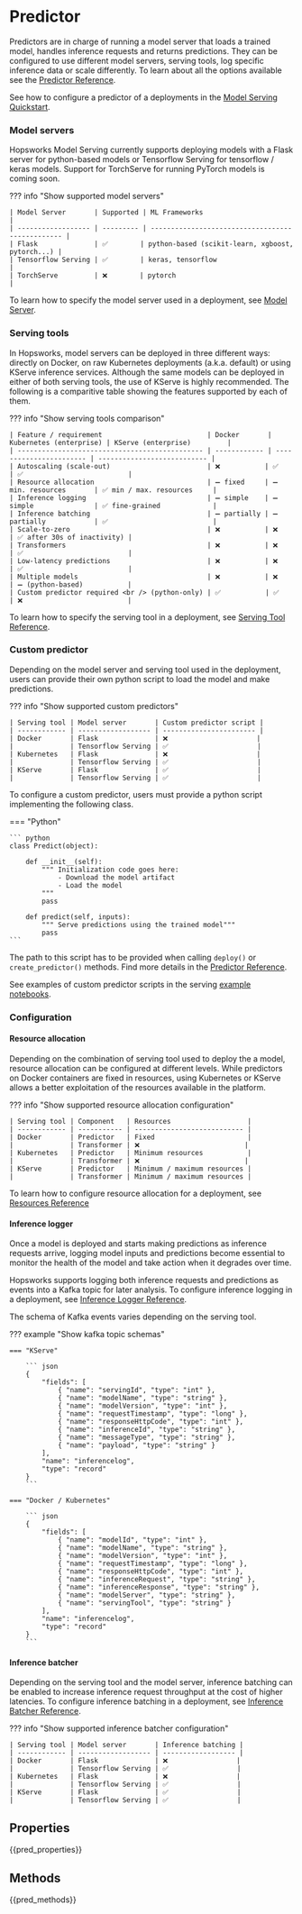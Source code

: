# Predictor

Predictors are in charge of running a model server that loads a trained model, handles inference requests and returns predictions. They can be configured to use different model servers, serving tools, log specific inference data or scale differently. To learn about all the options available see the [Predictor Reference](predictor_api.md).

See how to configure a predictor of a deployments in the [Model Serving Quickstart](../../../model-serving/quickstart/#create).

### Model servers

Hopsworks Model Serving currently supports deploying models with a Flask server for python-based models or Tensorflow Serving for tensorflow / keras models. Support for TorchServe for running PyTorch models is coming soon.

??? info "Show supported model servers"

    | Model Server       | Supported | ML Frameworks                                    |
    | ------------------ | --------- | ------------------------------------------------ |
    | Flask              | ✅        | python-based (scikit-learn, xgboost, pytorch...) |
    | Tensorflow Serving | ✅        | keras, tensorflow                                |
    | TorchServe         | ❌        | pytorch                                          |

To learn how to specify the model server used in a deployment, see [Model Server](../predictor_api/#model_server).

### Serving tools

In Hopsworks, model servers can be deployed in three different ways: directly on Docker, on raw Kubernetes deployments (a.k.a. default) or using KServe inference services.
Although the same models can be deployed in either of both serving tools, the use of KServe is highly recommended. The following is a comparitive table showing the features supported by each of them.

??? info "Show serving tools comparison"

    | Feature / requirement                          | Docker       | Kubernetes (enterprise) | KServe (enterprise)         |
    | ---------------------------------------------- | ------------ | ----------------------- | --------------------------- |
    | Autoscaling (scale-out)                        | ❌           | ✅                      | ✅                          |
    | Resource allocation                            | ➖ fixed     | ➖ min. resources       | ✅ min / max. resources     |
    | Inference logging                              | ➖ simple    | ➖ simple               | ✅ fine-grained             |
    | Inference batching                             | ➖ partially | ➖ partially            | ✅                          |
    | Scale-to-zero                                  | ❌           | ❌                      | ✅ after 30s of inactivity) |
    | Transformers                                   | ❌           | ❌                      | ✅                          |
    | Low-latency predictions                        | ❌           | ❌                      | ✅                          |
    | Multiple models                                | ❌           | ❌                      | ➖ (python-based)           |
    | Custom predictor required <br /> (python-only) | ✅           | ✅                      | ❌                          |

To learn how to specify the serving tool in a deployment, see [Serving Tool Reference](../predictor_api/#serving_tool).

### Custom predictor

Depending on the model server and serving tool used in the deployment, users can provide their own python script to load the model and make predictions.

??? info "Show supported custom predictors"

    | Serving tool | Model server       | Custom predictor script |
    | ------------ | ------------------ | ----------------------- |
    | Docker       | Flask              | ❌                      |
    |              | Tensorflow Serving | ✅                      |
    | Kubernetes   | Flask              | ❌                      |
    |              | Tensorflow Serving | ✅                      |
    | KServe       | Flask              | ✅                      |
    |              | Tensorflow Serving | ✅                      |

To configure a custom predictor, users must provide a python script implementing the following class.

=== "Python"

    ``` python
    class Predict(object):

        def __init__(self):
            """ Initialization code goes here:
                - Download the model artifact
                - Load the model
            """
            pass

        def predict(self, inputs):
            """ Serve predictions using the trained model"""
            pass
    ```

The path to this script has to be provided when calling `deploy()` or `create_predictor()` methods. Find more details in the [Predictor Reference](predictor_api.md).

See examples of custom predictor scripts in the serving [example notebooks](https://github.com/logicalclocks/hops-examples/blob/master/notebooks/ml/serving).

### Configuration

#### Resource allocation

Depending on the combination of serving tool used to deploy the a model, resource allocation can be configured at different levels. While predictors on Docker containers are fixed in resources, using Kubernetes or KServe allows a better exploitation of the resources available in the platform.

??? info "Show supported resource allocation configuration"

    | Serving tool | Component   | Resources                   |
    | ------------ | ----------- | --------------------------- |
    | Docker       | Predictor   | Fixed                       |
    |              | Transformer | ❌                          |
    | Kubernetes   | Predictor   | Minimum resources           |
    |              | Transformer | ❌                          |
    | KServe       | Predictor   | Minimum / maximum resources |
    |              | Transformer | Minimum / maximum resources |

To learn how to configure resource allocation for a deployment, see [Resources Reference](resources_api.md)

#### Inference logger

Once a model is deployed and starts making predictions as inference requests arrive, logging model inputs and predictions become essential to monitor the health of the model and take action when it degrades over time.

Hopsworks supports logging both inference requests and predictions as events into a Kafka topic for later analysis. To configure inference logging in a deployment, see [Inference Logger Reference](inference_logger_api.md).

The schema of Kafka events varies depending on the serving tool.

??? example "Show kafka topic schemas"

    === "KServe"

        ``` json
        {
            "fields": [
                { "name": "servingId", "type": "int" },
                { "name": "modelName", "type": "string" },
                { "name": "modelVersion", "type": "int" },
                { "name": "requestTimestamp", "type": "long" },
                { "name": "responseHttpCode", "type": "int" },
                { "name": "inferenceId", "type": "string" },
                { "name": "messageType", "type": "string" },
                { "name": "payload", "type": "string" }
            ],
            "name": "inferencelog",
            "type": "record"
        }
        ```

    === "Docker / Kubernetes"

        ``` json
        {
            "fields": [
                { "name": "modelId", "type": "int" },
                { "name": "modelName", "type": "string" },
                { "name": "modelVersion", "type": "int" },
                { "name": "requestTimestamp", "type": "long" },
                { "name": "responseHttpCode", "type": "int" },
                { "name": "inferenceRequest", "type": "string" },
                { "name": "inferenceResponse", "type": "string" },
                { "name": "modelServer", "type": "string" },
                { "name": "servingTool", "type": "string" }
            ],
            "name": "inferencelog",
            "type": "record"
        }
        ```

#### Inference batcher

Depending on the serving tool and the model server, inference batching can be enabled to increase inference request throughput at the cost of higher latencies. To configure inference batching in a deployment, see [Inference Batcher Reference](inference_batcher_api.md).

??? info "Show supported inference batcher configuration"

    | Serving tool | Model server       | Inference batching |
    | ------------ | ------------------ | ------------------ |
    | Docker       | Flask              | ❌                 |
    |              | Tensorflow Serving | ✅                 |
    | Kubernetes   | Flask              | ❌                 |
    |              | Tensorflow Serving | ✅                 |
    | KServe       | Flask              | ✅                 |
    |              | Tensorflow Serving | ✅                 |

## Properties

{{pred_properties}}

## Methods

{{pred_methods}}
